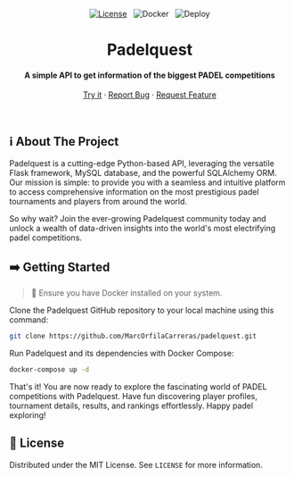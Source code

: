 <div align="center">

[![License](https://img.shields.io/github/license/MarcOrfilaCarreras/padelquest?style=flat)](https://github.com/MarcOrfilaCarreras/padelquest) &nbsp; ![Docker](https://img.shields.io/github/actions/workflow/status/MarcOrfilaCarreras/padelquest/docker.yaml?branch=master&label=docker&style=flat) &nbsp; ![Deploy](https://img.shields.io/github/actions/workflow/status/MarcOrfilaCarreras/padelquest/deploy.yaml?branch=master&label=deploy&style=flat)

</div>

<div align="center">
    <h1>Padelquest</h1>
    <h4>A simple API to get information of the biggest PADEL competitions</h4>
</div>

<p align="center">
    <a href="https://rapidapi.com/MarcOrfilaCarreras/api/padelquest1">Try it</a>
    ·
    <a href="https://github.com/MarcOrfilaCarreras/padelquest/issues">Report Bug</a>
    ·
    <a href="https://github.com/MarcOrfilaCarreras/padelquest/issues">Request Feature</a>
  </p>

<br>

## :information_source: About The Project
Padelquest is a cutting-edge Python-based API, leveraging the versatile Flask framework, MySQL database, and the powerful SQLAlchemy ORM. Our mission is simple: to provide you with a seamless and intuitive platform to access comprehensive information on the most prestigious padel tournaments and players from around the world.

So why wait? Join the ever-growing Padelquest community today and unlock a wealth of data-driven insights into the world's most electrifying padel competitions.

## :arrow_right: Getting Started

> :eyes: Ensure you have Docker installed on your system.

Clone the Padelquest GitHub repository to your local machine using this command:

``` bash
git clone https://github.com/MarcOrfilaCarreras/padelquest.git
```

Run Padelquest and its dependencies with Docker Compose:
```bash
docker-compose up -d
```

That's it! You are now ready to explore the fascinating world of PADEL competitions with Padelquest. Have fun discovering player profiles, tournament details, results, and rankings effortlessly. Happy padel exploring!

## :key: License

Distributed under the MIT License. See `LICENSE` for more information.
